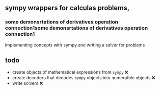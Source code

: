 sympy wrappers for calculas problems, 
----
### some demonsrtations of derivatives operation connection1some demonsrtations of derivatives operation connection1

implementing concepts with sympy and writing a solver for problems

todo
----

- create objects of mathematical expressions from `sympy`  :x:
- create decoders that decodes `sympy` objects into numeratble objects :x:
- write solvers :x:
